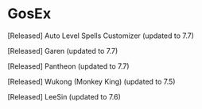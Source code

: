 # GosEx

[Released] Auto Level Spells Customizer (updated to 7.7)

[Released] Garen (updated to 7.7)

[Released] Pantheon (updated to 7.7)

[Released] Wukong (Monkey King) (updated to 7.5)

[Released] LeeSin (updated to 7.6)
